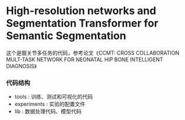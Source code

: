 # High-resolution networks and Segmentation Transformer for Semantic Segmentation
这个是髋关节多任务的代码，参考论文《CCMT: CROSS COLLABORATION MULT-TASK
NETWORK FOR NEONATAL HIP BONE INTELLIGENT DIAGNOSIS》

###   代码结构

* tools : 训练、测试和可视化的代码
* experiments : 实验的配置文件
* lib : 数据处理代码、模型代码

